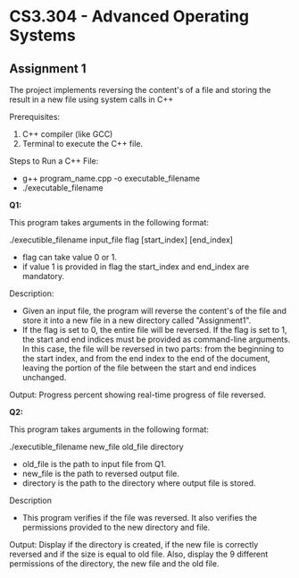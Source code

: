 # CS3.304 - Advanced Operating Systems
## Assignment 1

The project implements reversing the content's of a file and storing the result in a new file using system calls in C++

Prerequisites:

1. C++ compiler (like GCC) 
2. Terminal to execute the C++ file.

Steps to Run a C++ File:

* g++ program_name.cpp -o executable_filename
* ./executable_filename

**Q1:**

This program takes arguments in the following format: 

./executible_filename input_file flag [start_index] [end_index]

* flag can take value 0 or 1.
* if value 1 is provided in flag the start_index and end_index are mandatory.

Description: 

- Given an input file, the program will reverse the content's of the file and store it into a new file in a new directory called "Assignment1".
- If the flag is set to 0, the entire file will be reversed. If the flag is set to 1, the start and end indices must be provided as command-line arguments. In this case, the file will be reversed in two parts: from the beginning to the start index, and from the end index to the end of the document, leaving the portion of the file between the start and end indices unchanged.

Output: Progress percent showing real-time progress of file reversed.

**Q2:**

This program takes arguments in the following format: 

./executible_filename new_file old_file directory

* old_file is the path to input file from Q1.
* new_file is the path to reversed output file.
* directory is the path to the directory where output file is stored.

Description
- This program verifies if the file was reversed. It also verifies the permissions provided to the new directory and file.

Output: Display if the directory is created, if the new file is correctly reversed and if the size is equal to old file.
Also, display the 9 different permissions of the directory, the new file and the old file. 

